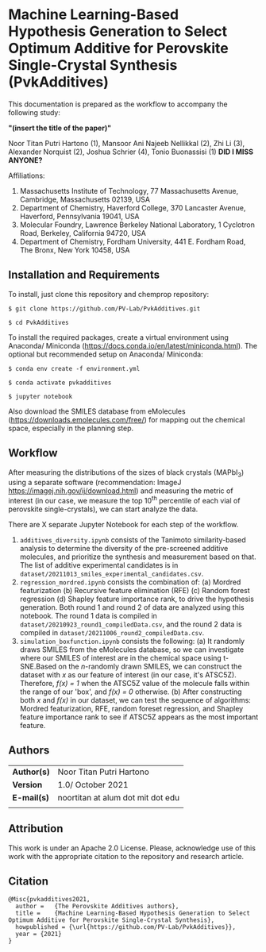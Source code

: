 # Machine Learning-Based Hypothesis Generation to Select Optimum Additive for Perovskite Single-Crystal Synthesis (PvkAdditives)
This documentation is prepared as the workflow to accompany the following study:

**"(insert the title of the paper)"**

Noor Titan Putri Hartono (1), Mansoor Ani Najeeb Nellikkal (2), Zhi Li (3), Alexander Norquist (2), Joshua Schrier (4), Tonio Buonassisi (1) **DID I MISS ANYONE?**

Affiliations:

1. Massachusetts Institute of Technology, 77 Massachusetts Avenue, Cambridge, Massachusetts 02139, USA
2. Department of Chemistry, Haverford College, 370 Lancaster Avenue, Haverford, Pennsylvania 19041, USA 
3. Molecular Foundry, Lawrence Berkeley National Laboratory, 1 Cyclotron Road, Berkeley, California 94720, USA 
4. Department of Chemistry, Fordham University, 441 E. Fordham Road, The Bronx, New York 10458, USA 

## Installation and Requirements
To install, just clone this repository and chemprop repository:

`$ git clone https://github.com/PV-Lab/PvkAdditives.git`

`$ cd PvkAdditives`

To install the required packages, create a virtual environment using Anaconda/ Miniconda (https://docs.conda.io/en/latest/miniconda.html). The optional but recommended setup on Anaconda/ Miniconda:

`$ conda env create -f environment.yml`

`$ conda activate pvkadditives`

`$ jupyter notebook`

Also download the SMILES database from eMolecules (https://downloads.emolecules.com/free/) for mapping out the chemical space, especially in the planning step.

## Workflow
After measuring the distributions of the sizes of black crystals (MAPbI<sub>3</sub>) using a separate software (recommendation: ImageJ https://imagej.nih.gov/ij/download.html) and measuring the metric of interest (in our case, we measure the top 10<sup>th</sup> percentile of each vial of perovskite single-crystals), we can start analyze the data.

There are X separate Jupyter Notebook for each step of the workflow.
1. `additives_diversity.ipynb` consists of the Tanimoto similarity-based analysis to determine the diversity of the pre-screened additive molecules, and prioritize the synthesis and measurement based on that. The list of additive experimental candidates is in `dataset/20211013_smiles_experimental_candidates.csv`.
2. `regression_mordred.ipynb` consists the combination of: (a) Mordred featurization (b) Recursive feature elimination (RFE) (c) Random forest regression (d) Shapley feature importance rank, to drive the hypothesis generation. Both round 1 and round 2 of data are analyzed using this notebook. The round 1 data is compiled in  `dataset/20210923_round1_compiledData.csv`, and the round 2 data is compiled in `dataset/20211006_round2_compiledData.csv`.
3. `simulation_boxfunction.ipynb` consists the following: (a) It randomly draws SMILES from the eMolecules database, so we can investigate where our SMILES of interest are in the chemical space using t-SNE.Based on the *n*-randomly drawn SMILES, we can construct the dataset with *x* as our feature of interest (in our case, it's ATSC5Z). Therefore, *f(x) = 1* when the ATSC5Z value of the molecule falls within the range of our 'box', and  *f(x) = 0* otherwise. (b) After constructing both *x* and *f(x)* in our dataset, we can test the sequence of algorithms: Mordred featurization, RFE, random foreset regression, and Shapley feature importance rank to see if ATSC5Z appears as the most important feature.

## Authors
| |  | 
|---|---|
|**Author(s)** | Noor Titan Putri Hartono |
|**Version** | 1.0/ October 2021  |   
|**E-mail(s)**   | noortitan at alum dot mit dot edu  |
| | |

## Attribution
This work is under an Apache 2.0 License. Please, acknowledge use of this work with the appropriate citation to the repository and research article.

## Citation

    @Misc{pvkadditives2021,
      author =   {The Perovskite Additives authors},
      title =    {Machine Learning-Based Hypothesis Generation to Select Optimum Additive for Perovskite Single-Crystal Synthesis},
      howpublished = {\url{https://github.com/PV-Lab/PvkAdditives}},
      year = {2021}
    }